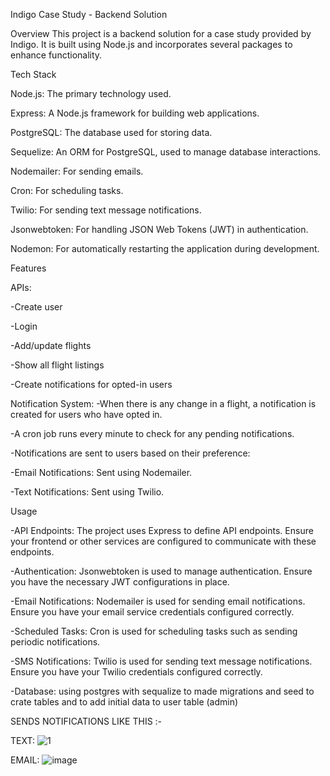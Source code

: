 Indigo Case Study - Backend Solution

Overview
This project is a backend solution for a case study provided by Indigo. It is built using Node.js and incorporates several packages to enhance functionality.

Tech Stack

Node.js: The primary technology used.

Express: A Node.js framework for building web applications.

PostgreSQL: The database used for storing data.

Sequelize: An ORM for PostgreSQL, used to manage database interactions.

Nodemailer: For sending emails.

Cron: For scheduling tasks.

Twilio: For sending text message notifications.

Jsonwebtoken: For handling JSON Web Tokens (JWT) in authentication.

Nodemon: For automatically restarting the application during development.





Features

APIs:

-Create user

-Login

-Add/update flights

-Show all flight listings

-Create notifications for opted-in users



Notification System:
-When there is any change in a flight, a notification is created for users who have opted in.

-A cron job runs every minute to check for any pending notifications.

-Notifications are sent to users based on their preference:

-Email Notifications: Sent using Nodemailer.

-Text Notifications: Sent using Twilio.


Usage

-API Endpoints: The project uses Express to define API endpoints. Ensure your frontend or other services are configured to communicate with these endpoints.

-Authentication: Jsonwebtoken is used to manage authentication. Ensure you have the necessary JWT configurations in place.

-Email Notifications: Nodemailer is used for sending email notifications. Ensure you have your email service credentials configured correctly.

-Scheduled Tasks: Cron is used for scheduling tasks such as sending periodic notifications.

-SMS Notifications: Twilio is used for sending text message notifications. Ensure you have your Twilio credentials configured correctly.

-Database: using postgres with sequalize to made migrations and seed to crate tables and to add initial data to user table (admin)


SENDS NOTIFICATIONS LIKE THIS :-

TEXT:
![1](https://github.com/user-attachments/assets/ed8a0c3e-8b82-41b7-a158-7e12082b58ad)

EMAIL: 
![image](https://github.com/user-attachments/assets/e1fb832c-8fda-4460-a5bd-4f388db7f5fa)


